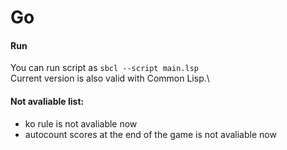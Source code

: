 # Go

#### Run
You can run script as `sbcl --script main.lsp`\
Current version is also valid with Common Lisp.\

#### Not avaliable list:
- ko rule is not avaliable now
- autocount scores at the end of the game is not avaliable now
